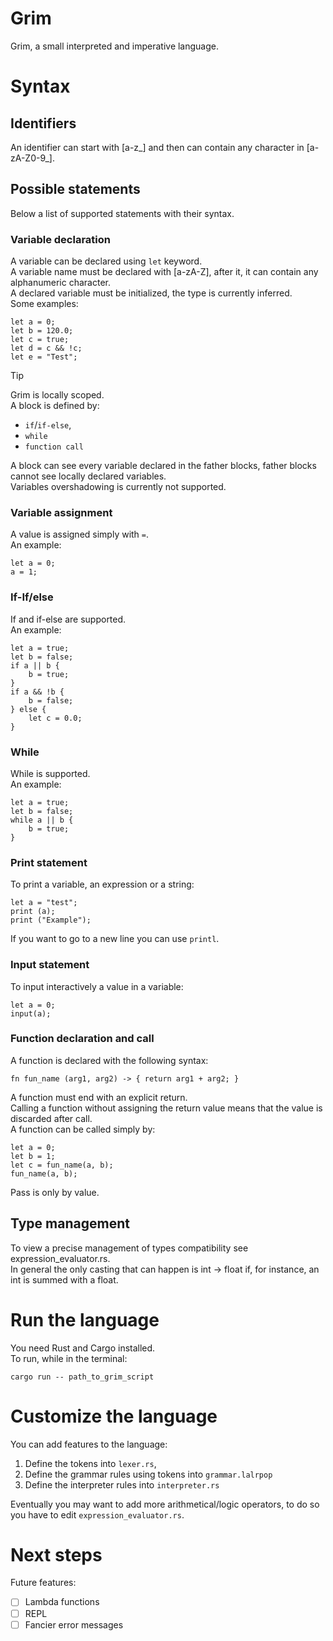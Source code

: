# Grim
Grim, a small interpreted and imperative language.

# Syntax
## Identifiers
An identifier can start with [a-z_] and then can contain any character in [a-zA-Z0-9_].

## Possible statements
Below a list of supported statements with their syntax.
### Variable declaration
A variable can be declared using ```let``` keyword. <br>
A variable name must be declared with [a-zA-Z], after it, it can contain any alphanumeric character. <br>
A declared variable must be initialized, the type is currently inferred. <br>
Some examples:
```
let a = 0;
let b = 120.0;
let c = true;
let d = c && !c;
let e = "Test";
```
> [!TIP]
> Grim is locally scoped. <br>
> A block is defined by:
> - ```if```/```if-else```,
> - ```while```
> - ```function call```
> 
> A block can see every variable declared in the father blocks, father blocks cannot see locally declared variables. <br>
> Variables overshadowing is currently not supported.

### Variable assignment
A value is assigned simply with ```=```. <br>
An example:
```
let a = 0;
a = 1;
```

### If-If/else
If and if-else are supported. <br>
An example:
```
let a = true;
let b = false;
if a || b {
    b = true;
}
if a && !b {
    b = false;
} else {
    let c = 0.0;
}
```

### While
While is supported. <br>
An example:
```
let a = true;
let b = false;
while a || b {
    b = true;
}
```

### Print statement
To print a variable, an expression or a string: <br>
```
let a = "test";
print (a);
print ("Example");
```
If you want to go to a new line you can use `printl`.

### Input statement
To input interactively a value in a variable:
```
let a = 0;
input(a);
```

### Function declaration and call
A function is declared with the following syntax:
```
fn fun_name (arg1, arg2) -> { return arg1 + arg2; }
```
A function must end with an explicit return. <br>
Calling a function without assigning the return value means that the value is discarded after call. <br>
A function can be called simply by:
```
let a = 0;
let b = 1;
let c = fun_name(a, b);
fun_name(a, b);
```
Pass is only by value.

## Type management
To view a precise management of types compatibility see expression_evaluator.rs. <br>
In general the only casting that can happen is int -> float if, for instance, an int is summed with a float. <br>

# Run the language
You need Rust and Cargo installed. <br>
To run, while in the terminal:
```
cargo run -- path_to_grim_script
```

# Customize the language
You can add features to the language:
1. Define the tokens into `lexer.rs`,
2. Define the grammar rules using tokens into `grammar.lalrpop`
3. Define the interpreter rules into `interpreter.rs`

Eventually you may want to add more arithmetical/logic operators, to do so you have to edit `expression_evaluator.rs`.

# Next steps
Future features:
- [ ] Lambda functions
- [ ] REPL
- [ ] Fancier error messages

